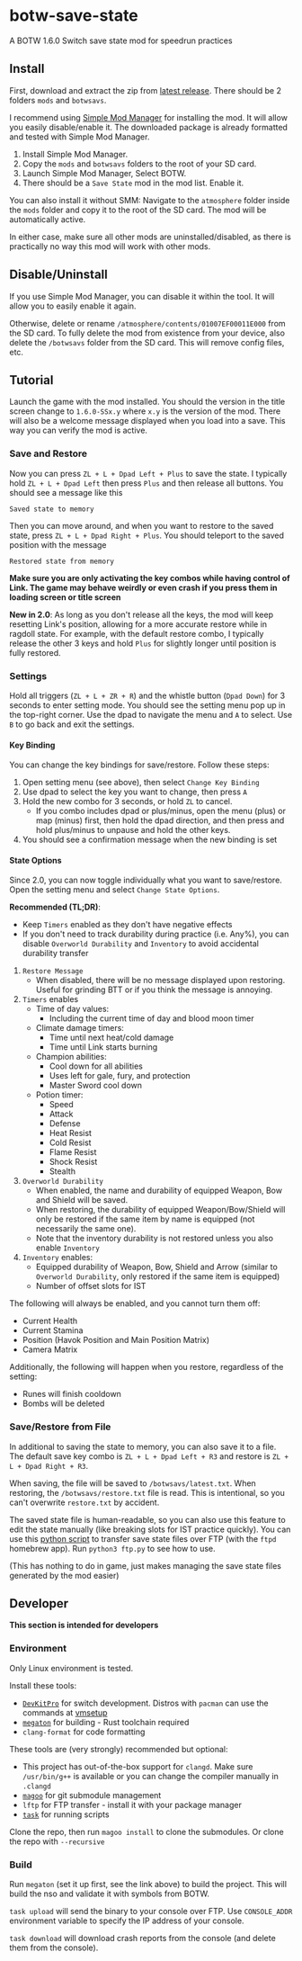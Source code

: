 # botw-save-state
A BOTW 1.6.0 Switch save state mod for speedrun practices

## Install
First, download and extract the zip from [latest release](https://github.com/Pistonight/botw-save-state/releases/latest). There should be 2 folders `mods` and `botwsavs`.

I recommend using [Simple Mod Manager](https://github.com/nadrino/SimpleModManager) for installing the mod. It will allow you easily disable/enable it.
The downloaded package is already formatted and tested with Simple Mod Manager.

1. Install Simple Mod Manager.
2. Copy the `mods` and `botwsavs` folders to the root of your SD card.
3. Launch Simple Mod Manager, Select BOTW.
4. There should be a `Save State` mod in the mod list. Enable it.

You can also install it without SMM: Navigate to the `atmosphere` folder inside the `mods` folder and copy it to the root of the SD card.
The mod will be automatically active.

In either case, make sure all other mods are uninstalled/disabled, as there is practically no way this mod will work with other mods.

## Disable/Uninstall
If you use Simple Mod Manager, you can disable it within the tool. It will allow you to easily enable it again.

Otherwise, delete or rename `/atmosphere/contents/01007EF00011E000` from the SD card.
To fully delete the mod from existence from your device, also delete the `/botwsavs` folder from the SD card. This will remove config files, etc.

## Tutorial
Launch the game with the mod installed. You should the version in the title screen change to `1.6.0-SSx.y` where `x.y` is the version of the mod.
There will also be a welcome message displayed when you load into a save. This way you can verify the mod is active.

### Save and Restore
Now you can press `ZL + L + Dpad Left + Plus` to save the state. I typically hold `ZL + L + Dpad Left` then press `Plus` and then release all buttons.
You should see a message like this
```
Saved state to memory
```

Then you can move around, and when you want to restore to the saved state, press `ZL + L + Dpad Right + Plus`.
You should teleport to the saved position with the message
```
Restored state from memory
```
**Make sure you are only activating the key combos while having control of Link. The game may behave weirdly or even crash if you press them in loading screen or title screen**

**New in 2.0**: As long as you don't release all the keys, the mod will keep resetting Link's position, allowing for a more accurate restore while in ragdoll state.
For example, with the default restore combo, I typically release the other 3 keys and hold `Plus` for slightly longer until position is fully restored.

### Settings
Hold all triggers (`ZL + L + ZR + R`) and the whistle button (`Dpad Down`) for 3 seconds to enter setting mode. You should see the setting menu pop up in the top-right corner.
Use the dpad to navigate the menu and `A` to select. Use `B` to go back and exit the settings.

#### Key Binding
You can change the key bindings for save/restore. Follow these steps:
1. Open setting menu (see above), then select `Change Key Binding`
2. Use dpad to select the key you want to change, then press `A`
3. Hold the new combo for 3 seconds, or hold `ZL` to cancel.
   - If you combo includes dpad or plus/minus, open the menu (plus) or map (minus) first, then hold the dpad direction, and then press and hold plus/minus to unpause and hold the other keys.
4. You should see a confirmation message when the new binding is set

#### State Options

Since 2.0, you can now toggle individually what you want to save/restore. Open the setting menu and select `Change State Options`.

**Recommended (TL;DR)**:
- Keep `Timers` enabled as they don't have negative effects
- If you don't need to track durability during practice (i.e. Any%), you can disable `Overworld Durability` and `Inventory` to avoid accidental durability transfer

1. `Restore Message`
    - When disabled, there will be no message displayed upon restoring. Useful for grinding BTT or if you think the message is annoying.
2. `Timers` enables
    - Time of day values:
      - Including the current time of day and blood moon timer
    - Climate damage timers:
      - Time until next heat/cold damage
      - Time until Link starts burning
    - Champion abilities:
      - Cool down for all abilities
      - Uses left for gale, fury, and protection
      - Master Sword cool down
    - Potion timer:
      - Speed
      - Attack
      - Defense
      - Heat Resist
      - Cold Resist
      - Flame Resist
      - Shock Resist
      - Stealth
3. `Overworld Durability`
   - When enabled, the name and durability of equipped Weapon, Bow and Shield will be saved.
   - When restoring, the durability of equipped Weapon/Bow/Shield will only be restored if the same item by name is equipped (not necessarily the same one).
   - Note that the inventory durability is not restored unless you also enable `Inventory`
4. `Inventory` enables:
   - Equipped durability of Weapon, Bow, Shield and Arrow (similar to `Overworld Durability`, only restored if the same item is equipped)
   - Number of offset slots for IST

The following will always be enabled, and you cannot turn them off:
- Current Health
- Current Stamina
- Position (Havok Position and Main Position Matrix)
- Camera Matrix

Additionally, the following will happen when you restore, regardless of the setting:
- Runes will finish cooldown
- Bombs will be deleted
    
### Save/Restore from File
In additional to saving the state to memory, you can also save it to a file. The default save key combo is `ZL + L + Dpad Left + R3` and restore is `ZL + L + Dpad Right + R3`.

When saving, the file will be saved to `/botwsavs/latest.txt`. When restoring, the `/botwsavs/restore.txt` file is read.
This is intentional, so you can't overwrite `restore.txt` by accident.

The saved state file is human-readable, so you can also use this feature to edit the state manually (like breaking slots for IST practice quickly).
You can use this [python script](./scripts/ftp.py) to transfer save state files over FTP (with the `ftpd` homebrew app). Run `python3 ftp.py` to see how to use. 

(This has nothing to do in game, just makes managing the save state files generated by the mod easier)

## Developer
**This section is intended for developers**

### Environment
Only Linux environment is tested.

Install these tools:
- [`DevKitPro`](https://devkitpro.org/wiki/Getting_Started) for switch development. Distros with `pacman` can use the commands at [vmsetup](https://vmsetup.pistonite.org/tool/devkitpro)
- [`megaton`](https://github.com/Pistonight/megaton) for building - Rust toolchain required
- `clang-format` for code formatting

These tools are (very strongly) recommended but optional:
- This project has out-of-the-box support for `clangd`. Make sure `/usr/bin/g++` is available or you can change the compiler manually in `.clangd`
- [`magoo`](https://github.com/Pistonite/magoo) for git submodule management
- `lftp` for FTP transfer - install it with your package manager
- [`task`](https://taskfile.dev/) for running scripts

Clone the repo, then run `magoo install` to clone the submodules. Or clone the repo with `--recursive`

### Build
Run `megaton` (set it up first, see the link above) to build the project. This will build the nso and validate it with symbols from BOTW.

`task upload` will send the binary to your console over FTP.
Use `CONSOLE_ADDR` environment variable to specify the IP address of your console.

`task download` will download crash reports from the console (and delete them from the console).
